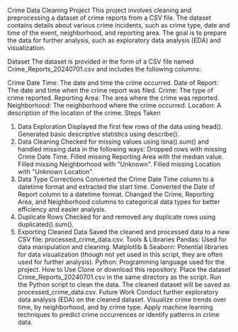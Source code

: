Crime Data Cleaning Project
This project involves cleaning and preprocessing a dataset of crime reports from a CSV file. The dataset contains details about various crime incidents, such as crime type, date and time of the event, neighborhood, and reporting area. The goal is to prepare the data for further analysis, such as exploratory data analysis (EDA) and visualization.

Dataset
The dataset is provided in the form of a CSV file named Crime_Reports_20240701.csv and includes the following columns:

Crime Date Time: The date and time the crime occurred.
Date of Report: The date and time when the crime report was filed.
Crime: The type of crime reported.
Reporting Area: The area where the crime was reported.
Neighborhood: The neighborhood where the crime occurred.
Location: A description of the location of the crime.
Steps Taken
1. Data Exploration
Displayed the first few rows of the data using head().
Generated basic descriptive statistics using describe().
2. Data Cleaning
Checked for missing values using isna().sum() and handled missing data in the following ways:
Dropped rows with missing Crime Date Time.
Filled missing Reporting Area with the median value.
Filled missing Neighborhood with "Unknown".
Filled missing Location with "Unknown Location".
3. Data Type Corrections
Converted the Crime Date Time column to a datetime format and extracted the start time.
Converted the Date of Report column to a datetime format.
Changed the Crime, Reporting Area, and Neighborhood columns to categorical data types for better efficiency and easier analysis.
4. Duplicate Rows
Checked for and removed any duplicate rows using duplicated().sum().
5. Exporting Cleaned Data
Saved the cleaned and processed data to a new CSV file: processed_crime_data.csv.
Tools & Libraries
Pandas: Used for data manipulation and cleaning.
Matplotlib & Seaborn: Potential libraries for data visualization (though not yet used in this script, they are often used for further analysis).
Python: Programming language used for the project.
How to Use
Clone or download this repository.
Place the dataset Crime_Reports_20240701.csv in the same directory as the script.
Run the Python script to clean the data.
The cleaned dataset will be saved as processed_crime_data.csv.
Future Work
Conduct further exploratory data analysis (EDA) on the cleaned dataset.
Visualize crime trends over time, by neighborhood, and by crime type.
Apply machine learning techniques to predict crime occurrences or identify patterns in crime data.
